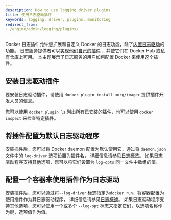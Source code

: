 ```yaml
---
description: How to use logging driver plugins
title: 使用日志驱动插件
keywords: logging, driver, plugins, monitoring
redirect_from:
- /engine/admin/logging/plugins/
---
```


Docker 日志插件允许您扩展和自定义 Docker 的日志功能，除了[内置日志驱动](configure.md)的功能。
日志服务提供者可以[实现他们自己的插件](../../../engine/extend/plugins_logging.md) ，并使它们在 Docker Hub 或私有仓库上可用。
本主题展示了日志服务的用户如何配置 Docker 来使用这个插件。

## 安装日志驱动插件

要安装日志驱动插件，请使用 `docker plugin install <org/image>` 提供插件开发人员的信息。

您可以使用 `docker plugin ls` 列出所有已安装的插件，也可以使用 `docker inspect` 来检查特定插件。

## 将插件配置为默认日志驱动程序

安装插件后，您可以将 Docker daemon 配置为默认使用它，通过将 `daemon.json` 文件中的 `log-driver` 选项设置为插件名，
详细信息请参见[日志概览](configure.md#configure-the-default-logging-driver)。
如果日志驱动程序支持其他选项，您可以将它们设置为 `log-opts` 同一文件中数组的值。

## 配置一个容器来使用插件作为日志驱动

安装插件后，您可以通过将`--log-driver` 标志指定为`docker run`，将容器配置为使用插件作为其日志驱动程序，
详细信息请参见[日志概述](configure.md#configure-the-logging-driver-for-a-container)。
如果日志驱动程序支持其他选项，您可以使用一个或多个 `--log-opt` 标志来指定它们，以选项名称作为键，选项值作为值。